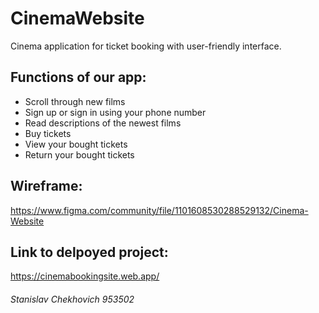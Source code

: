# CinemaWebsite

Cinema application for ticket booking with user-friendly interface.

## Functions of our app:

- Scroll through new films
- Sign up or sign in using your phone number
- Read descriptions of the newest films
- Buy tickets
- View your bought tickets
- Return your bought tickets

## Wireframe:

https://www.figma.com/community/file/1101608530288529132/Cinema-Website

## Link to delpoyed project:

https://cinemabookingsite.web.app/

###### _Stanislav Chekhovich 953502_
